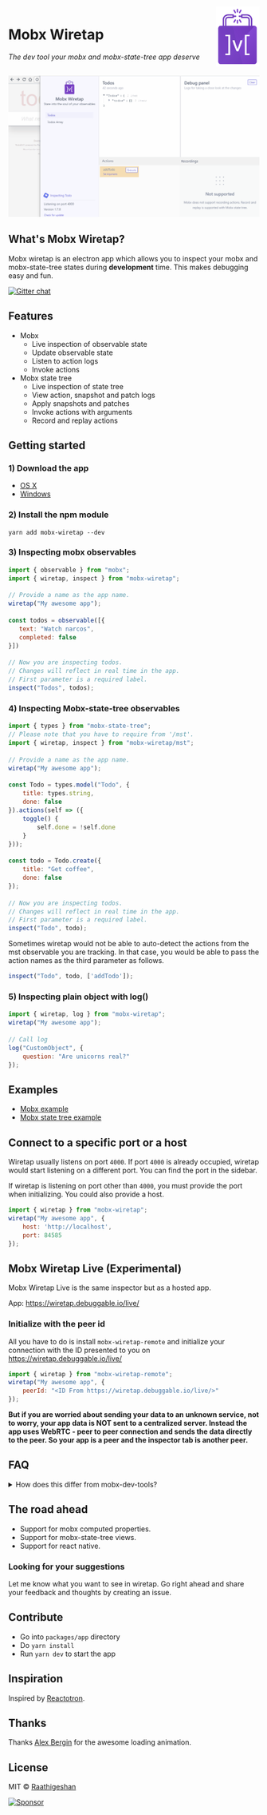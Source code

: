 <img src="./docs/wiretap.png" alt="logo" height="120" align="right" />

# Mobx Wiretap

_The dev tool your mobx and mobx-state-tree app deserve_

<img src="./docs/wiretap.gif" alt="Wiretap" style="margin-top: 15px">

## What's Mobx Wiretap?
Mobx wiretap is an electron app which allows you to inspect your mobx and mobx-state-tree states during **development** time. This makes debugging easy and fun.

[![Gitter chat](https://badges.gitter.im/gitterHQ/gitter.png)](https://gitter.im/mobx-wiretap/Lobby)

## Features
- Mobx
  - Live inspection of observable state
  - Update observable state
  - Listen to action logs
  - Invoke actions
- Mobx state tree
  - Live inspection of state tree
  - View action, snapshot and patch logs
  - Apply snapshots and patches
  - Invoke actions with arguments
  - Record and replay actions

## Getting started

### 1) Download the app
- [OS X](https://github.com/Raathigesh/wiretap/releases/download/v0.1.0/wiretap-0.1.0.dmg)
- [Windows](https://github.com/Raathigesh/wiretap/releases/download/v0.1.0/wiretap-setup-0.1.0.exe)

### 2) Install the npm module
```
yarn add mobx-wiretap --dev
```

### 3) Inspecting mobx observables
```javascript
import { observable } from "mobx";
import { wiretap, inspect } from "mobx-wiretap";

// Provide a name as the app name.
wiretap("My awesome app");

const todos = observable([{
   text: "Watch narcos",
   completed: false
}])

// Now you are inspecting todos.
// Changes will reflect in real time in the app.
// First parameter is a required label.
inspect("Todos", todos);
```

### 4) Inspecting Mobx-state-tree observables
```javascript
import { types } from "mobx-state-tree";
// Please note that you have to require from '/mst'.
import { wiretap, inspect } from "mobx-wiretap/mst";

// Provide a name as the app name.
wiretap("My awesome app");

const Todo = types.model("Todo", {
    title: types.string,
    done: false
}).actions(self => ({
    toggle() {
        self.done = !self.done
    }
}));

const todo = Todo.create({
    title: "Get coffee",
    done: false
});

// Now you are inspecting todos.
// Changes will reflect in real time in the app.
// First parameter is a required label.
inspect("Todo", todo);
```

Sometimes wiretap would not be able to auto-detect the actions from the mst observable you are tracking. In that case, you would be able to pass the action names as the third parameter as follows.

```javascript
inspect("Todo", todo, ['addTodo']);
```

### 5) Inspecting plain object with log()
```javascript
import { wiretap, log } from "mobx-wiretap";
wiretap("My awesome app");

// Call log
log("CustomObject", {
    question: "Are unicorns real?"
});
```

## Examples
- [Mobx example](https://github.com/Raathigesh/wiretap/tree/master/packages/example/mobx-example)
- [Mobx state tree example](https://github.com/Raathigesh/wiretap/tree/master/packages/example/mobx-state-tree-example)

## Connect to a specific port or a host
Wiretap usually listens on port `4000`. If port `4000` is already occupied, wiretap would start listening on a different port. You can find the port in the sidebar.

If wiretap is listening on port other than `4000`, you must provide the port when initializing. You could also provide a host.
```javascript
import { wiretap } from "mobx-wiretap";
wiretap("My awesome app", {
    host: 'http://localhost',
    port: 84585
});
```

## Mobx Wiretap Live (Experimental)
Mobx Wiretap Live is the same inspector but as a hosted app.

App: https://wiretap.debuggable.io/live/

### Initialize with the peer id
All you have to do is install `mobx-wiretap-remote` and initialize your connection with the ID presented to you on https://wiretap.debuggable.io/live/
```javascript
import { wiretap } from "mobx-wiretap-remote";
wiretap("My awesome app", {
    peerId: "<ID From https://wiretap.debuggable.io/live/>"
});
```
**But if you are worried about sending your data to an unknown service, not to worry, your app data is NOT sent to a centralized server. Instead the app uses WebRTC - peer to peer connection and sends the data directly to the peer. So your app is a peer and the inspector tab is another peer.**
## FAQ
<details>
  <summary>How does this differ from mobx-dev-tools?</summary>

Mobx-dev-tools is an awesome tool to inspect your react app and see how the UI reacts to state changes. Wiretap focuses more on the state itself. You would still need mobx-dev-tools to keep an eye on the react components.
</details>

## The road ahead
 - Support for mobx computed properties.
 - Support for mobx-state-tree views.
 - Support for react native.

 ### Looking for your suggestions
 Let me know what you want to see in wiretap. Go right ahead and share your feedback and thoughts by creating an issue.

## Contribute
- Go into `packages/app` directory
- Do `yarn install`
- Run `yarn dev` to start the app

## Inspiration
Inspired by [Reactotron](https://github.com/infinitered/reactotron).

## Thanks
Thanks [Alex Bergin](https://codepen.io/abergin/pen/XpwRpE)  for the awesome loading animation.

## License
MIT © [Raathigeshan](https://twitter.com/Raathigeshan)

<a target='_blank' rel='nofollow' href='https://app.codesponsor.io/link/2VtFmV65B5vo13VnsCfGqKU8/Raathigesh/wiretap'>
  <img alt='Sponsor' width='888' height='68' src='https://app.codesponsor.io/embed/2VtFmV65B5vo13VnsCfGqKU8/Raathigesh/wiretap.svg' />
</a>
